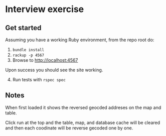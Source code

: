 # Interview exercise

## Get started
Assuming you have a working Ruby environment, from the repo root do:

1. `bundle install`
2. `rackup -p 4567`
3. Browse to [http://localhost:4567](http://localhost:4567)

Upon success you should see the site working.

4. Run tests with `rspec spec`

## Notes
When first loaded it shows the reversed geocded addreses on the map and table.

Click run at the top and the table, map, and database cache will be cleared and then each coodinate will be reverse gecoded one by one.


